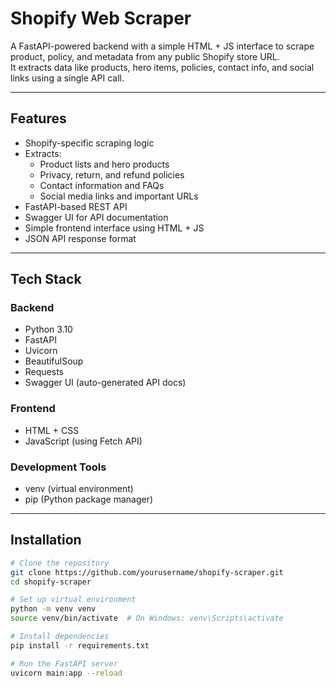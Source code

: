 # Shopify Web Scraper

A FastAPI-powered backend with a simple HTML + JS interface to scrape product, policy, and metadata from any public Shopify store URL.  
It extracts data like products, hero items, policies, contact info, and social links using a single API call.

---

## Features

- Shopify-specific scraping logic
- Extracts:
  - Product lists and hero products
  - Privacy, return, and refund policies
  - Contact information and FAQs
  - Social media links and important URLs
- FastAPI-based REST API
- Swagger UI for API documentation
- Simple frontend interface using HTML + JS
- JSON API response format

---

## Tech Stack

### Backend
- Python 3.10
- FastAPI
- Uvicorn
- BeautifulSoup
- Requests
- Swagger UI (auto-generated API docs)

### Frontend
- HTML + CSS
- JavaScript (using Fetch API)

### Development Tools
- venv (virtual environment)
- pip (Python package manager)

---

## Installation

```bash
# Clone the repository
git clone https://github.com/yourusername/shopify-scraper.git
cd shopify-scraper

# Set up virtual environment
python -m venv venv
source venv/bin/activate  # On Windows: venv\Scripts\activate

# Install dependencies
pip install -r requirements.txt

# Run the FastAPI server
uvicorn main:app --reload
